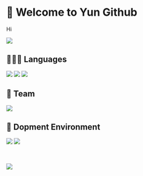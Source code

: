 # 🐬 Welcome to Yun Github
Hi

<a href="https://music.apple.com/kr/album/she-feat-cuzd-%EC%A5%B0%ED%82%A4-studio-version/1522619988?i=1522619992"><img src="https://img.shields.io/badge/-“She” by Jami Soul-000000?style=flat&logo=applemusic"/></a>

## 👨🏻‍💻 Languages
<a href="https://developer.mozilla.org/ko/docs/Web/HTML"><img src="https://img.shields.io/badge/-HTML5-FF8849?style=flat&logo=HTML5"/></a>
<a href="https://developer.mozilla.org/ko/docs/Web/CSS"><img src="https://img.shields.io/badge/-CSS3-30A9DC?style=flat&logo=CSS3"/></a>
<a href="https://www.python.org/%22%3E"><img src="https://img.shields.io/badge/-Python-275277?style=flat&logo=python"/></a>

## 📂 Team
<a href="https://scordbox.com/"><img src="https://img.shields.io/badge/-ScordBox-000000?style=flat&logo="/></a>

## 🔧 Dopment Environment
<a href="https://www.apple.com/kr/macos/monterey/"><img src="https://img.shields.io/badge/-Mac-5411B2?style=flat&logo=apple"/></a>
<a href="https://code.visualstudio.com/"><img src="https://img.shields.io/badge/-Visual Studio Code-213c60?style=flat&logo=visualstudiocode"/></a>


<br>
<br>
<a href="https://discord.com/users/893424082945720351"><img align="left" src="https://lanyard.cnrad.dev/api/893424082945720351?bg=2E3440&animated=true&hideBadges=true&borderRadius=10px&idleMessage=Hi"/></a>

